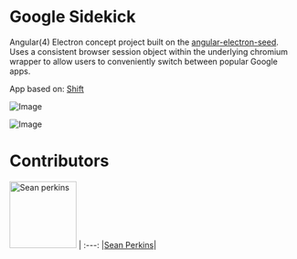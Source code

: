 # Google Sidekick

Angular(4) Electron concept project built on the [angular-electron-seed](https://github.com/sean-perkins/angular-electron-seed). Uses a consistent browser session object within the underlying chromium wrapper to allow users to conveniently switch between popular Google apps. 

App based on: [Shift](https://tryshift.com/)

<p align="center">

![Image](http://i.imgur.com/RCExblQ.png)

![Image](https://i.gyazo.com/7b2e27ff6405bf9bdfdcaf4cb8db0a80.gif)

</p>

# Contributors 

[<img alt="Sean perkins" src="https://avatars1.githubusercontent.com/u/13732623?v=3&s=117" width="117">](https://github.com/sean-perkins) |
:---:
|[Sean Perkins](https://github.com/sean-perkins)|
